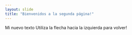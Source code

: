 ```yaml
---
layout: slide
title: "Bienvenidos a la segunda página!"
---
```

Mi nuevo texto
Utiliza la flecha hacia la izquierda para volver!
